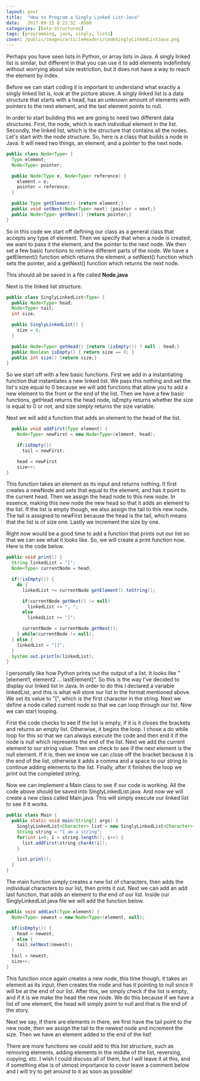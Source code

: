 ```yaml
---
layout: post
title:  "How to Program a Singly Linked List-Java"
date:   2017-09-15 8:22:32 -0500
categories: [Data-Structures]
tags: [programming, java, singly, lists]
cover: /public/images/articleHeaders/codeSinglyLinkedListJava.png
---
```


Perhaps you have seen lists in Python, or array lists in Java. A singly linked list is similar, but different in that you can use it to add elements indefinitely without worrying about size restriction, but it does not have a way to reach the element by index.

Before we can start coding it is important to understand what exactly a singly linked list is, look at the picture above. A singly linked list is a data structure that starts with a head, has an unknown amount of elements with pointers to the next element, and the last element points to null.

In order to start building this we are going to need two different data structures. First, the node, which is each individual element in the list. Secondly, the linked list, which is the structure that contains all the nodes. Let's start with the node structure. So, here is a class that builds a node in Java. It will need two things, an element, and a pointer to the next node.

```java
public class Node<Type> {
  Type element;
  Node<Type> pointer;

  public Node(Type e, Node<Type> reference) {
    element = e;
    pointer = reference;
  }

  public Type getElement() {return element;}
  public void setNext(Node<Type> next) {pointer = next;}
  public Node<Type> getNext() {return pointer;}
}
```

So in this code we start off defining our class as a general class that accepts any type of element. Then we specify that when a node is created, we want to pass it the element, and the pointer to the next node. We then set a few basic functions to retrieve different parts of the node. We have a getElement() function which returns the element, a setNext() function which sets the pointer, and a getNext() function which returns the next node.

This should all be saved in a file called <b>Node.java</b>

Next is the linked list structure.

```java
public class SinglyLinkedList<Type> {
  public Node<Type> head;
  Node<Type> tail;
  int size;

  public SinglyLinkedList() {
    size = 0;
  }

  public Node<Type> getHead() {return (isEmpty()) ? null : head;}
  public Boolean isEmpty() { return size == 0; }
  public int size() {return size;}
}

```

So we start off with a few basic functions. First we add in a instantiating function that instantiates a new linked list. We pass this nothing and set the list's size equal to 0 because we will add functions that allow you to add a new element to the front or the end of the list. Then we have a few basic functions, getHead returns the head node, isEmpty returns whether the size is equal to 0 or not, and size simply returns the size variable.

Next we will add a function that adds an element to the head of the list.

```java
  public void addFirst(Type element) {
    Node<Type> newFirst = new Node<Type>(element, head);

    if(isEmpty())
      tail = newFirst;

    head = newFirst
    size++;
}
```

This function takes an element as its input and returns nothing. It first creates a newNode and sets that equal to the element, and has it point to the current head. Then we assign the head node to this new node. In essence, making this new node the new head so that it adds an element to the list. If the list is empty though, we also assign the tail to this new node. The tail is assigned to newFirst because the head is the tail, which means that the list is of size one. Lastly we increment the size by one.

Right now would be a good time to add a function that prints out our list so that we can see what it looks like. So, we will create a print function now. Here is the code below.

```java
public void print() {
  String linkedList = "[";
  Node<Type> currentNode = head;

  if(!isEmpty()) {
    do {
      linkedList += currentNode.getElement().toString();

      if(currentNode.getNext() != null)
        linkedList += ", ";
      else
        linkedList += "]";

      currentNode = currentNode.getNext();
    } while(currentNode != null);
  } else {
    linkedList = "[]";
  }
  System.out.println(linkedList);
}

```

I personally like how Python prints out the output of a list. It looks like "[element1, element2 ... lastElement]". So this is the way I've decided to display our linked list in Java. In order to do this I declared a variable linkedList, and this is what will store our list in the format mentioned above. We set its value to "[", which is the first character in the string. Next we define a node called current node so that we can loop through our list. Now we can start looping.

First the code checks to see if the list is empty, if it is it closes the brackets and returns an empty list. Otherwise, it begins the loop. I chose a do while loop for this so that we can always execute the code and then end it if the node is null which represents the end of the list. Next we add the current element to our string value. Then we check to see if the next element is the null element. If it is, then we know we can close off the bracket because it is the end of the list, otherwise it adds a comma and a space to our string to continue adding elements to the list. Finally, after it finishes the loop we print out the completed string.

Now we can implement a Main class to see if our code is working. All the code above should be saved into SinglyLinkedList.java. And now we will create a new class called Main.java. This will simply execute our linked list to see if it works.

```java
public class Main {
  public static void main(String[] args) {
    SinglyLinkedList<Character> list = new SinglyLinkedList<Character>();
    String string = "I am a string";
    for(int i=0; i < string.length(); i++) {
      list.addFirst(string.charAt(i));
    }

    list.print();
  }
}
```

The main function simply creates a new list of characters, then adds the individual characters to our list, then prints it out. Next we can add an add last function, that adds an element to the end of our list. Inside our SinglyLinkedList.java file we will add the function below.

```java
public void addLast(Type element) {
  Node<Type> newest = new Node<Type>(element, null);

  if(isEmpty()) {
    head = newest;
  } else {
    tail.setNext(newest);
  }
  tail = newest;
  size++;
}

```

This function once again creates a new node, this time though, it takes an element as its input, then creates the node and has it pointing to null since it will be at the end of our list. After this, we simply check if the list is empty, and if it is we make the head the new node. We do this because if we have a list of one element, the head will simply point to null and that is the end of the story.

Next we say, if there are elements in there, we first have the tail point to the new node, then we assign the tail to the newest node and increment the size. Then we have an element added to the end of the list!

There are more functions we could add to this list structure, such as removing elements, adding elements in the middle of the list, reversing, copying, etc. I wish I could discuss all of them, but I will leave it at this, and if something else is of utmost importance to cover leave a comment below and I will try to get around to it as soon as possible!
